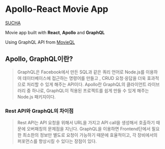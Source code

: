 # Apollo-React Movie App
[SUCHA](https://seyiul.github.io/apollo_movie_app/)

Movie app built with **React**, **Apollo** and **GraphQL**

Using GraphQL API from [MovieQL](https://github.com/Seyiul/MovieQL)

## Apollo, GraphQL이란?

> GraphQL은 Facebook에서 만든 SQL과 같은 쿼리 언어로 Node.js를 이용하여 데이터베이스에 접근하는 명령어를 만들고 , CRUD 요청·응답을 더욱 효과적으로 처리할 수 있게 해주는 API이다.
> Apollo란 GraphQL의 클라이언트 라이브러리 중 하나로, GraphQL이 적용된 프로젝트를 쉽게 만들 수 있게 해주는 Node.js 패키지이다.

### Rest API와 GraphQL의 차이점

> Rest API는 API 요청을 위해서 URL을 가지고 API call을 생성해서 호출하기 때문에 오버패칭의 문제점을 지닌다. GraphQL을 이용하면 Frontend단에서 필요한 최소한의 정보만 별도로 요청이 가능하기 때문에 효율적이고, 각 장비에서의 퍼포먼스를 향상시킬 수 있다는 장점이 있다.
